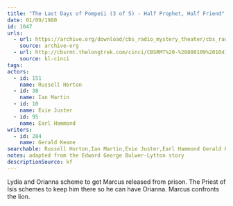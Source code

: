 ```yaml
---
title: "The Last Days of Pompeii (3 of 5) - Half Prophet, Half Friend"
date: 01/09/1980
id: 1047
urls: 
  - url: https://archive.org/download/cbs_radio_mystery_theater/cbs_radio_mystery_theater-1001-1050.zip/cbs_radio_mystery_theater-1001-1050%2Fcbsrmt_1047_the_last_days_of_pompeii_half_prophet_half_fiend.mp3
    source: archive-org
  - url: http://cbsrmt.thelongtrek.com/cinci/CBSRMT%20-%20800109%201047%20The%20Last%20Days%20of%20Pompeii,%20Part%20Three-Half%20Prophet,%20Half%20Fiend%20(rr%20800723)_cinci.mp3
    source: kl-cinci
tags: 
actors:  
  - id: 151
    name: Russell Horton  
  - id: 38
    name: Ian Martin  
  - id: 10
    name: Evie Juster  
  - id: 95
    name: Earl Hammond
writers:  
  - id: 284
    name: Gerald Keane
searchable: Russell Horton,Ian Martin,Evie Juster,Earl Hammond Gerald Keane
notes: adapted from the Edward George Bulwer-Lytton story
descriptionSource: kf
---
```

Lydia and Orianna scheme to get Marcus released from prison. The Priest of Isis schemes to keep him there so he can have Orianna. Marcus confronts the lion.